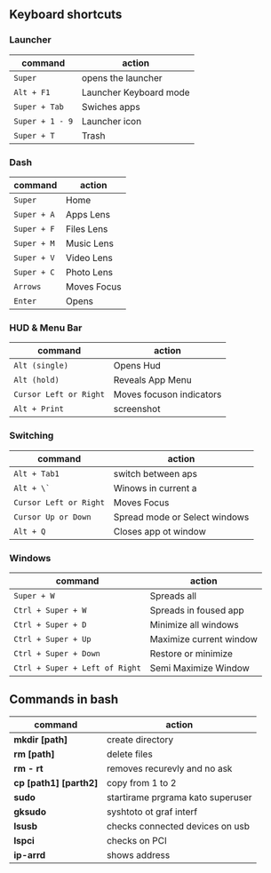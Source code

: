
## Keyboard shortcuts

### Launcher  
**command** | action
---|---  
```Super ```        | opens the launcher  
```Alt + F1 ```     | Launcher Keyboard mode  
```Super + Tab ```  | Swiches apps  
```Super + 1 - 9``` | Launcher icon  
```Super + T```     | Trash  

### Dash  
**command** | action
---|---  
```Super```     | Home   
```Super + A``` | Apps Lens  
```Super + F``` | Files Lens  
```Super + M``` | Music Lens   
```Super + V``` | Video Lens   
```Super + C``` | Photo Lens    
```Arrows```    | Moves Focus       
``` Enter ```   | Opens        

### HUD & Menu Bar  
**command** | action
---|---  
```Alt (single)``` | Opens Hud  
```Alt (hold)``` | Reveals App Menu  
```Cursor Left or Right``` | Moves focuson indicators  
```Alt + Print ``` | screenshot  

### Switching  
**command** | action
---|---  
```Alt + Tab1``` | switch between aps     
```Alt + \` ``` | Winows in current a    
```Cursor Left or Right``` | Moves Focus   
```Cursor Up or Down``` | Spread mode or Select windows  
```Alt + Q``` | Closes app ot window   

### Windows   
**command** | action
---|---  
```Super + W``` | Spreads all       
```Ctrl + Super + W``` | Spreads in foused app       
```Ctrl + Super + D``` | Minimize all windows       
```Ctrl + Super + Up``` | Maximize current window       
```Ctrl + Super + Down``` | Restore or minimize     
``` Ctrl + Super + Left of Right ``` | Semi Maximize Window       

## Commands in bash  
**command** | action
---|---  
**mkdir [path]** | create directory  
**rm [path]** | delete files  
**rm - rt** | removes recurevly and no ask  
**cp [path1] [parth2]** | copy from 1 to 2  
**sudo** | startirame prgrama kato superuser  
**gksudo** | syshtoto ot graf interf  
**lsusb** | checks connected devices on usb  
**lspci** | checks on PCI  
**ip-arrd** | shows address  


